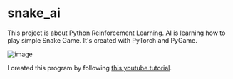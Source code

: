 # snake_ai

This project is about Python Reinforcement Learning. AI is learning how to play simple Snake Game. It's created with PyTorch and PyGame. 


![image](https://user-images.githubusercontent.com/104318709/166221501-31fa5f59-3f35-49e8-bc08-696c63be7bfa.png)

I created this program by following <a link href="https://www.youtube.com/watch?v=PJl4iabBEz0">this youtube tutorial</a>.

